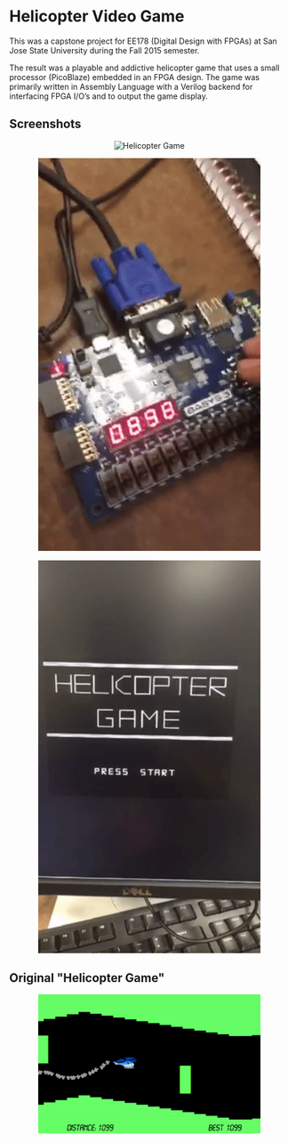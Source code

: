 # Helicopter Video Game
This was a capstone project for EE178 (Digital Design with FPGAs) at San Jose State University during the Fall 2015 semester.

The result was a playable and addictive helicopter game that uses a small processor (PicoBlaze) embedded in an FPGA design. The game was primarily written in Assembly Language with a Verilog backend for interfacing FPGA I/O’s and to output the game display.




## Screenshots
<p align="center" >
<img src="https://raw.githubusercontent.com/adnandzebic/fpga_video_game/master/hc1.gif" alt="Helicopter Game" title="Helicopter Game" width="400">
</p>

<p align="center" >
<img src="https://raw.githubusercontent.com/adnandzebic/fpga_video_game/master/hc2.gif" alt="Helicopter Game" title="Helicopter Game" width="400">
</p>

<p align="center" >
<img src="https://raw.githubusercontent.com/adnandzebic/fpga_video_game/master/hc3.gif" alt="Helicopter Game" title="Helicopter Game" width="400">
</p>


## Original "Helicopter Game"
<p align="center" >
<img src="https://raw.githubusercontent.com/adnandzebic/fpga_video_game/master/classic.png" alt="Classic Helicopter Game" title="Classic Helicopter Game" width="400">
</p>
